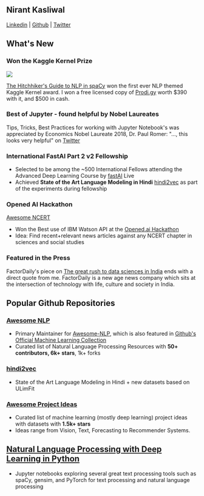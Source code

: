 Nirant Kasliwal
---

[Linkedin](https://www.linkedin.com/in/nirant/) |  [Github](https://github.com/NirantK/) | [Twitter](https://twitter.com/NirantK/)

## What's New

### Won the Kaggle Kernel Prize

[![](https://pbs.twimg.com/media/DpVZDf0WsAETYwY.png)](https://www.kaggle.com/nirant/hitchhiker-s-guide-to-nlp-in-spacy/)

[The Hitchhiker's Guide to NLP in spaCy](https://www.kaggle.com/nirant/hitchhiker-s-guide-to-nlp-in-spacy/) won the first ever NLP themed Kaggle Kernel award. I won a free licensed copy of [Prodi.gy](https://prodi.gy/) worth $390 with it, and $500 in cash. 

### Best of Jupyter - found helpful by Nobel Laureates
Tips, Tricks, Best Practices for working with Jupyter Notebook's was appreciated by Economics Nobel Laureate 2018, Dr. Paul Romer: 
"..., this looks very helpful" on [Twitter](https://twitter.com/paulmromer/status/985518009879089152)

### International FastAI Part 2 v2 Fellowship
- Selected to be among the ~500 International Fellows attending the Advanced Deep Learning Course by [fastAI](www.fast.ai) Live
- Achieved **State of the Art Language Modeling in Hindi** [hindi2vec](https://github.com/NirantK/hindi2vec) as part of the experiments during fellowship

### Opened AI Hackathon
[Awesome NCERT](http://www.nirantk.com/awesome-ncert)
- Won the Best use of IBM Watson API at the [Opened.ai Hackathon](https://medium.com/opened-ai/global-hackweek-winners-2017-a9e5da513270)
- Idea: Find recent+relevant news articles against any NCERT chapter in sciences and social studies

### Featured in the Press
FactorDaily's piece on [The great rush to data sciences in India](https://factordaily.com/rush-training-data-science-machine-learning-ai-india/) ends with a direct quote from me. FactorDaily is a new age news company which sits at the intersection of technology with life, culture and society in India.

## Popular Github Repositories

### [Awesome NLP](https://github.com/keon/awesome-nlp) 
- Primary Maintainer for [Awesome-NLP](https://github.com/keon/awesome-nlp), which is also featured in [Github's Official Machine Learning Collection](https://github.com/collections/machine-learning)
- Curated list of Natural Language Processing Resources with **50+ contributors, 6k+ stars**, 1k+ forks

### [hindi2vec](https://github.com/NirantK/hindi2vec)
- State of the Art Language Modeling in Hindi + new datasets based on ULimFit

### [Awesome Project Ideas](https://github.com/NirantK/awesome-project-ideas)
- Curated list of machine learning (mostly deep learning) project ideas with datasets with **1.5k+ stars**
- Ideas range from Vision, Text, Forecasting to Recommender Systems.

## [Natural Language Processing with Deep Learning in Python](http://nirantk.com/nlp-python-deep-learning/)
- Jupyter notebooks exploring several great text processing tools such as spaCy, gensim, and PyTorch for text processing and natural language processing
